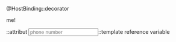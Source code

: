 @HostBinding::decorator
<p appHighLight>me!</p>::attribut
 <input #phone placeholder="phone number" />::template reference variable